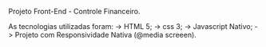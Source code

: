 Projeto Front-End - Controle Financeiro.

As tecnologias utilizadas foram:
-> HTML 5;
-> css 3;
-> Javascript Nativo;
-> Projeto com Responsividade Nativa (@media screeen).
